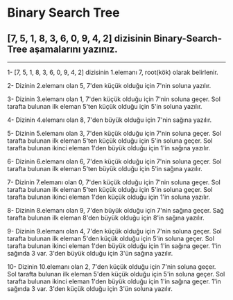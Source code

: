 # Binary Search Tree

## [7, 5, 1, 8, 3, 6, 0, 9, 4, 2] dizisinin Binary-Search-Tree aşamalarını yazınız.
---

1- [7, 5, 1, 8, 3, 6, 0, 9, 4, 2] dizisinin 1.elemanı 7, root(kök) olarak belirlenir.

2- Dizinin 2.elemanı olan 5, 7'den küçük olduğu için 7'nin soluna yazılır.

3- Dizinin 3.elemanı olan 1, 7'den küçük olduğu için 7'nin soluna geçer. Sol tarafta bulunan ilk eleman 5'ten küçük olduğu için 5'in soluna yazılır.

4- Dizinin 4.elemanı olan 8, 7'den büyük olduğu için 7'nin sağına yazılır.

5- Dizinin 5.elemanı olan 3, 7'den küçük olduğu için 7'nin soluna geçer. Sol tarafta bulunan ilk eleman 5'ten küçük olduğu için 5'in soluna geçer. Sol tarafta bulunan ikinci eleman 1'den büyük olduğu için 1'in sağına yazılır.

6- Dizinin 6.elemanı olan 6, 7'den küçük olduğu için 7'nin soluna geçer. Sol tarafta bulunan ilk eleman 5'ten büyük olduğu için 5'in sağına yazılır.

7- Dizinin 7.elemanı olan 0, 7'den küçük olduğu için 7'nin soluna geçer. Sol tarafta bulunan ilk eleman 5'ten küçük olduğu için 5'in soluna geçer. Sol tarafta bulunan ikinci eleman 1'den küçük olduğu için 1'in soluna yazılır.

8- Dizinin 8.elemanı olan 9, 7'den büyük olduğu için 7'nin sağına geçer. Sağ tarafta bulunan ilk eleman 8'den büyük olduğu için 8'in sağına yazılır.

9- Dizinin 9.elemanı olan 4, 7'den küçük olduğu için 7'nin soluna geçer. Sol tarafta bulunan ilk eleman 5'den küçük olduğu için 5'in soluna geçer. Sol tarafta bulunan ikinci eleman 1'den büyük olduğu için 1'in sağına geçer. 1'in sağında 3 var. 3'den büyük olduğu için 3'ün sağına yazılır.

10- Dizinin 10.elemanı olan 2, 7'den küçük olduğu için 7'nin soluna geçer. Sol tarafta bulunan ilk eleman 5'den küçük olduğu için 5'in soluna geçer. Sol tarafta bulunan ikinci eleman 1'den büyük olduğu için 1'in sağına geçer. 1'in sağında 3 var. 3'den küçük olduğu için 3'ün soluna yazılır.
